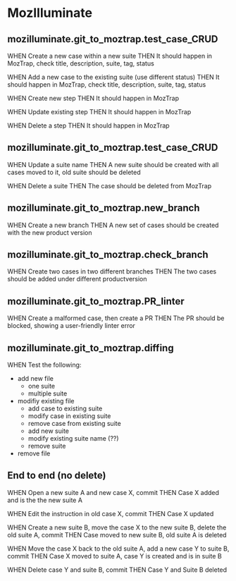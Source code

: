 # MozIlluminate 

## mozilluminate.git_to_moztrap.test_case_CRUD
WHEN Create a new case within a new suite
THEN It should happen in MozTrap, check title, description, suite, tag, status

WHEN Add a new case to the existing suite (use different status)
THEN It should happen in MozTrap, check title, description, suite, tag, status

WHEN Create new step 
THEN It should happen in MozTrap

WHEN Update existing step 
THEN It should happen in MozTrap

WHEN Delete a step
THEN It should happen in MozTrap

## mozilluminate.git_to_moztrap.test_case_CRUD
WHEN Update a suite name 
THEN A new suite should be created with all cases moved to it, old suite should be deleted

WHEN Delete a suite
THEN The case should be deleted from MozTrap

## mozilluminate.git_to_moztrap.new_branch
WHEN Create a new branch
THEN A new set of cases should be created with the new product version

## mozilluminate.git_to_moztrap.check_branch
WHEN Create two cases in two different branches
THEN The two cases should be added under different productversion

## mozilluminate.git_to_moztrap.PR_linter
WHEN Create a malformed case, then create a PR
THEN The PR should be blocked, showing a user-friendly linter error

## mozilluminate.git_to_moztrap.diffing
WHEN Test the following:
* add new file
  * one suite
  * multiple suite
* modifiy existing file
  * add case to existing suite
  * modify case in existing suite
  * remove case from existing suite
  * add new suite 
  * modify existing suite name (??)
  * remove suite
* remove file

## End to end (no delete)
WHEN Open a new suite A and new case X, commit
THEN Case X added and is the the new suite A

WHEN Edit the instruction in old case X, commit 
THEN Case X updated

WHEN Create a new suite B, move the case X to the new suite B, delete the old suite A, commit
THEN Case moved to new suite B, old suite A is deleted

WHEN Move the case X back to the old suite A, add a new case Y to suite B, commit
THEN Case X moved to suite A, case Y is created and is in suite B

WHEN Delete case Y and suite B, commit
THEN Case Y and Suite B deleted
